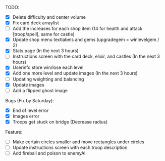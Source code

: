TODO: 
- [X] Delete difficulty and center volume
- [X] Fix card deck arraylist
- [ ] Add the increases for each shop item (14 for health and attack [troop/spell], same for castle)
- [X] Update shop menu textlabels and gems (upgradegem = winlevelgem / 2)
- [X] Stats page (In the next 3 hours)
- [ ] Instructions screen with the card deck, elixir, and castles (In the next 3 hours)
- [X] Userinfo store win/lose each level
- [X] Add one more level and update images (In the next 3 hours)
- [ ] Updating weighting and balancing
- [X] Update images
- [ ] Add a flipped ghost image

Bugs (Fix by Saturday): 
- [X] End of level error
- [X] Images error
- [X] Troops get stuck on bridge (Decrease radius)

Feature: 
- [ ] Make certain circles smaller and move rectangles under circles
- [ ] Update instructions screen with each troop description
- [ ] Add fireball and poison to enemyAI

